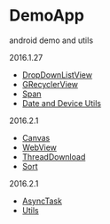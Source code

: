 # DemoApp
android demo and utils

 2016.1.27

 - [DropDownListView](/app/src/main/java/cc/haoduoyu/demoapp/dropdownlistview/)
 - [GRecyclerView](/app/src/main/java/cc/haoduoyu/demoapp/grecyclerview/)
 - [Span](/app/src/main/java/cc/haoduoyu/demoapp/span/)
 - [Date and Device Utils](/app/src/main/java/cc/haoduoyu/demoapp/device/)

2016.2.1

 - [Canvas](/app/src/main/java/cc/haoduoyu/demoapp/canvas)
 - [WebView](/app/src/main/java/cc/haoduoyu/demoapp/webview)
 - [ThreadDownload](/app/src/main/java/cc/haoduoyu/demoapp/downloadservice)
 - [Sort](/app/src/main/java/cc/haoduoyu/demoapp/sort)
 
2016.2.1
 
 - [AsyncTask](/app/src/main/java/cc/haoduoyu/demoapp/asynctask)
 - [Utils](/app/src/main/java/cc/haoduoyu/demoapp/utils)



